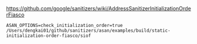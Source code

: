 https://github.com/google/sanitizers/wiki/AddressSanitizerInitializationOrderFiasco

```
ASAN_OPTIONS=check_initialization_order=true /Users/dengkai01/github/sanitizers/asan/examples/build/static-initialization-order-fiasco/siof 
```


